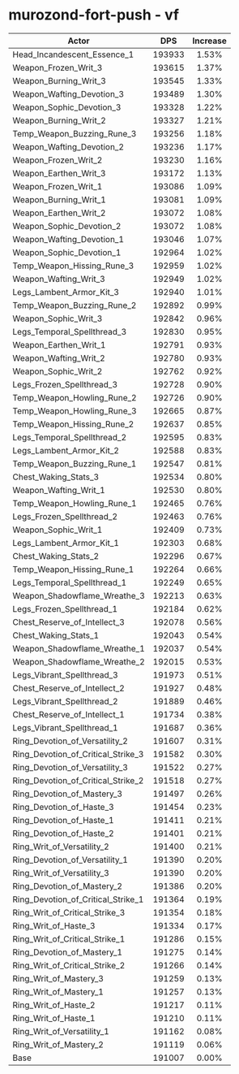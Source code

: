 # murozond-fort-push - vf
| Actor | DPS | Increase |
|---|:---:|:---:|
|Head_Incandescent_Essence_1|193933|1.53%|
|Weapon_Frozen_Writ_3|193615|1.37%|
|Weapon_Burning_Writ_3|193545|1.33%|
|Weapon_Wafting_Devotion_3|193489|1.30%|
|Weapon_Sophic_Devotion_3|193328|1.22%|
|Weapon_Burning_Writ_2|193327|1.21%|
|Temp_Weapon_Buzzing_Rune_3|193256|1.18%|
|Weapon_Wafting_Devotion_2|193236|1.17%|
|Weapon_Frozen_Writ_2|193230|1.16%|
|Weapon_Earthen_Writ_3|193172|1.13%|
|Weapon_Frozen_Writ_1|193086|1.09%|
|Weapon_Burning_Writ_1|193081|1.09%|
|Weapon_Earthen_Writ_2|193072|1.08%|
|Weapon_Sophic_Devotion_2|193072|1.08%|
|Weapon_Wafting_Devotion_1|193046|1.07%|
|Weapon_Sophic_Devotion_1|192964|1.02%|
|Temp_Weapon_Hissing_Rune_3|192959|1.02%|
|Weapon_Wafting_Writ_3|192949|1.02%|
|Legs_Lambent_Armor_Kit_3|192940|1.01%|
|Temp_Weapon_Buzzing_Rune_2|192892|0.99%|
|Weapon_Sophic_Writ_3|192842|0.96%|
|Legs_Temporal_Spellthread_3|192830|0.95%|
|Weapon_Earthen_Writ_1|192791|0.93%|
|Weapon_Wafting_Writ_2|192780|0.93%|
|Weapon_Sophic_Writ_2|192762|0.92%|
|Legs_Frozen_Spellthread_3|192728|0.90%|
|Temp_Weapon_Howling_Rune_2|192726|0.90%|
|Temp_Weapon_Howling_Rune_3|192665|0.87%|
|Temp_Weapon_Hissing_Rune_2|192637|0.85%|
|Legs_Temporal_Spellthread_2|192595|0.83%|
|Legs_Lambent_Armor_Kit_2|192588|0.83%|
|Temp_Weapon_Buzzing_Rune_1|192547|0.81%|
|Chest_Waking_Stats_3|192534|0.80%|
|Weapon_Wafting_Writ_1|192530|0.80%|
|Temp_Weapon_Howling_Rune_1|192465|0.76%|
|Legs_Frozen_Spellthread_2|192463|0.76%|
|Weapon_Sophic_Writ_1|192409|0.73%|
|Legs_Lambent_Armor_Kit_1|192303|0.68%|
|Chest_Waking_Stats_2|192296|0.67%|
|Temp_Weapon_Hissing_Rune_1|192264|0.66%|
|Legs_Temporal_Spellthread_1|192249|0.65%|
|Weapon_Shadowflame_Wreathe_3|192213|0.63%|
|Legs_Frozen_Spellthread_1|192184|0.62%|
|Chest_Reserve_of_Intellect_3|192078|0.56%|
|Chest_Waking_Stats_1|192043|0.54%|
|Weapon_Shadowflame_Wreathe_1|192037|0.54%|
|Weapon_Shadowflame_Wreathe_2|192015|0.53%|
|Legs_Vibrant_Spellthread_3|191973|0.51%|
|Chest_Reserve_of_Intellect_2|191927|0.48%|
|Legs_Vibrant_Spellthread_2|191889|0.46%|
|Chest_Reserve_of_Intellect_1|191734|0.38%|
|Legs_Vibrant_Spellthread_1|191687|0.36%|
|Ring_Devotion_of_Versatility_2|191607|0.31%|
|Ring_Devotion_of_Critical_Strike_3|191582|0.30%|
|Ring_Devotion_of_Versatility_3|191522|0.27%|
|Ring_Devotion_of_Critical_Strike_2|191518|0.27%|
|Ring_Devotion_of_Mastery_3|191497|0.26%|
|Ring_Devotion_of_Haste_3|191454|0.23%|
|Ring_Devotion_of_Haste_1|191411|0.21%|
|Ring_Devotion_of_Haste_2|191401|0.21%|
|Ring_Writ_of_Versatility_2|191400|0.21%|
|Ring_Devotion_of_Versatility_1|191390|0.20%|
|Ring_Writ_of_Versatility_3|191390|0.20%|
|Ring_Devotion_of_Mastery_2|191386|0.20%|
|Ring_Devotion_of_Critical_Strike_1|191364|0.19%|
|Ring_Writ_of_Critical_Strike_3|191354|0.18%|
|Ring_Writ_of_Haste_3|191334|0.17%|
|Ring_Writ_of_Critical_Strike_1|191286|0.15%|
|Ring_Devotion_of_Mastery_1|191275|0.14%|
|Ring_Writ_of_Critical_Strike_2|191266|0.14%|
|Ring_Writ_of_Mastery_3|191259|0.13%|
|Ring_Writ_of_Mastery_1|191257|0.13%|
|Ring_Writ_of_Haste_2|191217|0.11%|
|Ring_Writ_of_Haste_1|191210|0.11%|
|Ring_Writ_of_Versatility_1|191162|0.08%|
|Ring_Writ_of_Mastery_2|191119|0.06%|
|Base|191007|0.00%|
